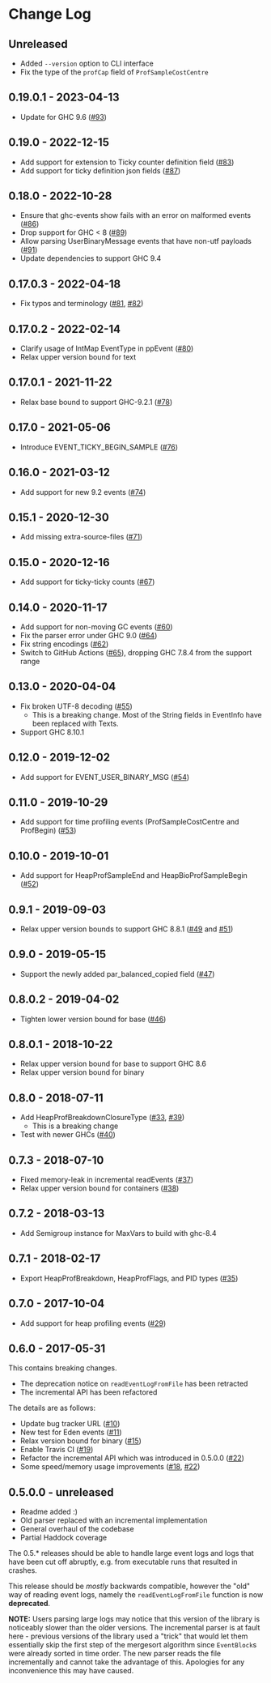 # Change Log

## Unreleased

* Added `--version` option to CLI interface
* Fix the type of the `profCap` field of `ProfSampleCostCentre`

## 0.19.0.1 - 2023-04-13

* Update for GHC 9.6 ([#93](https://github.com/haskell/ghc-events/pull/93))

## 0.19.0 - 2022-12-15

* Add support for extension to Ticky counter definition field ([#83](https://github.com/haskell/ghc-events/pull/83))
* Add support for ticky definition json fields ([#87](https://github.com/haskell/ghc-events/pull/87))

## 0.18.0 - 2022-10-28

* Ensure that ghc-events show fails with an error on malformed events ([#86](https://github.com/haskell/ghc-events/pull/86))
* Drop support for GHC < 8 ([#89](https://github.com/haskell/ghc-events/issues/89))
* Allow parsing UserBinaryMessage events that have non-utf payloads ([#91](https://github.com/haskell/ghc-events/pull/91))
* Update dependencies to support GHC 9.4

## 0.17.0.3 - 2022-04-18

* Fix typos and terminology ([#81](https://github.com/haskell/ghc-events/pull/81), [#82](https://github.com/haskell/ghc-events/pull/82))

## 0.17.0.2 - 2022-02-14

* Clarify usage of IntMap EventType in ppEvent ([#80](https://github.com/haskell/ghc-events/pull/80))
* Relax upper version bound for text

## 0.17.0.1 - 2021-11-22

* Relax base bound to support GHC-9.2.1 ([#78](https://github.com/haskell/ghc-events/pull/78))

## 0.17.0 - 2021-05-06

* Introduce EVENT_TICKY_BEGIN_SAMPLE ([#76](https://github.com/haskell/ghc-events/pull/76))

## 0.16.0 - 2021-03-12

* Add support for new 9.2 events ([#74](https://github.com/haskell/ghc-events/pull/74))

## 0.15.1 - 2020-12-30

* Add missing extra-source-files ([#71](https://github.com/haskell/ghc-events/pull/71))

## 0.15.0 - 2020-12-16

* Add support for ticky-ticky counts ([#67](https://github.com/haskell/ghc-events/pull/67))

## 0.14.0 - 2020-11-17

* Add support for non-moving GC events ([#60](https://github.com/haskell/ghc-events/pull/60))
* Fix the parser error under GHC 9.0 ([#64](https://github.com/haskell/ghc-events/pull/64))
* Fix string encodings ([#62](https://github.com/haskell/ghc-events/pull/62))
* Switch to GitHub Actions ([#65](https://github.com/haskell/ghc-events/pull/65)), dropping GHC 7.8.4 from the support range

## 0.13.0 - 2020-04-04

* Fix broken UTF-8 decoding ([#55](https://github.com/haskell/ghc-events/pull/55))
  * This is a breaking change. Most of the String fields in EventInfo have been replaced with Texts.
* Support GHC 8.10.1

## 0.12.0 - 2019-12-02

* Add support for EVENT_USER_BINARY_MSG ([#54](https://github.com/haskell/ghc-events/pull/54))

## 0.11.0 - 2019-10-29

* Add support for time profiling events (ProfSampleCostCentre and ProfBegin) ([#53](https://github.com/haskell/ghc-events/pull/53))

## 0.10.0 - 2019-10-01

* Add support for HeapProfSampleEnd and HeapBioProfSampleBegin ([#52](https://github.com/haskell/ghc-events/pull/52))

## 0.9.1 - 2019-09-03

* Relax upper version bounds to support GHC 8.8.1 ([#49](https://github.com/haskell/ghc-events/pull/49) and [#51](https://github.com/haskell/ghc-events/pull/51))

## 0.9.0 - 2019-05-15

* Support the newly added par_balanced_copied field ([#47](https://github.com/haskell/ghc-events/pull/47))

## 0.8.0.2 - 2019-04-02

* Tighten lower version bound for base ([#46](https://github.com/haskell/ghc-events/pull/46))

## 0.8.0.1 - 2018-10-22

* Relax upper version bound for base to support GHC 8.6
* Relax upper version bound for binary

## 0.8.0 - 2018-07-11

* Add HeapProfBreakdownClosureType ([#33](https://github.com/haskell/ghc-events/pull/33), [#39](https://github.com/haskell/ghc-events/pull/39))
    * This is a breaking change
* Test with newer GHCs ([#40](https://github.com/haskell/ghc-events/pull/40))

## 0.7.3 - 2018-07-10

* Fixed memory-leak in incremental readEvents ([#37](https://github.com/haskell/ghc-events/pull/37))
* Relax upper version bound for containers ([#38](https://github.com/haskell/ghc-events/pull/38))

## 0.7.2 - 2018-03-13

* Add Semigroup instance for MaxVars to build with ghc-8.4

## 0.7.1 - 2018-02-17

* Export HeapProfBreakdown, HeapProfFlags, and PID types ([#35](https://github.com/haskell/ghc-events/pull/35))

## 0.7.0 - 2017-10-04

* Add support for heap profiling events ([#29](https://github.com/haskell/ghc-events/pull/29))

## 0.6.0 - 2017-05-31

This contains breaking changes.

* The deprecation notice on `readEventLogFromFile` has been retracted
* The incremental API has been refactored

The details are as follows:

* Update bug tracker URL ([#10](https://github.com/haskell/ghc-events/pull/10))
* New test for Eden events ([#11](https://github.com/haskell/ghc-events/pull/11))
* Relax version bound for binary ([#15](https://github.com/haskell/ghc-events/pull/15))
* Enable Travis CI ([#19](https://github.com/haskell/ghc-events/pull/19))
* Refactor the incremental API which was introduced in 0.5.0.0 ([#22](https://github.com/haskell/ghc-events/pull/22))
* Some speed/memory usage improvements ([#18](https://github.com/haskell/ghc-events/pull/18), [#22](https://github.com/haskell/ghc-events/pull/22))

## 0.5.0.0 - unreleased

* Readme added :)
* Old parser replaced with an incremental implementation
* General overhaul of the codebase
* Partial Haddock coverage

The 0.5.* releases should be able to handle large event logs and logs that have been cut off abruptly, e.g. from executable runs that resulted in crashes.

This release should be *mostly* backwards compatible, however the "old" way of reading event logs, namely the `readEventLogFromFile`  function is now **deprecated**.

**NOTE:** Users parsing large logs may notice that this version of the library is noticeably slower than the older versions. The incremental parser is at fault here - previous versions of the library used a "trick" that would let them essentially skip the first step of the mergesort algorithm since `EventBlock`s were already sorted in time order. The new parser reads the file incrementally and cannot take the advantage of this. Apologies for any inconvenience this may have caused.

